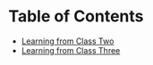 # Table of Contents 

- [Learning from Class Two](growthMindSet.md)
- [Learning from Class Three](read01reflection.md)